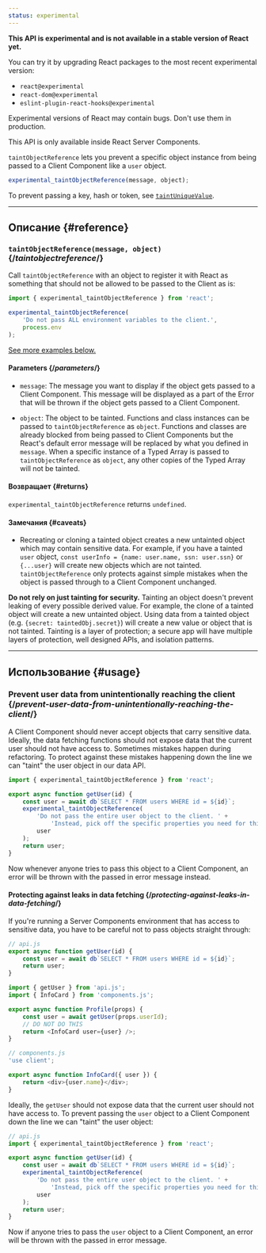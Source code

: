 ```yaml
---
status: experimental
---
```


<Wip>

**This API is experimental and is not available in a stable version of React yet.**

You can try it by upgrading React packages to the most recent experimental version:

-   `react@experimental`
-   `react-dom@experimental`
-   `eslint-plugin-react-hooks@experimental`

Experimental versions of React may contain bugs. Don't use them in production.

This API is only available inside React Server Components.

</Wip>

<Intro>

`taintObjectReference` lets you prevent a specific object instance from being passed to a Client Component like a `user` object.

```js
experimental_taintObjectReference(message, object);
```

To prevent passing a key, hash or token, see [`taintUniqueValue`](/reference/react/experimental_taintUniqueValue).

</Intro>

<InlineToc />

---

## Описание {#reference}

### `taintObjectReference(message, object)` {/_taintobjectreference_/}

Call `taintObjectReference` with an object to register it with React as something that should not be allowed to be passed to the Client as is:

```js
import { experimental_taintObjectReference } from 'react';

experimental_taintObjectReference(
    'Do not pass ALL environment variables to the client.',
    process.env
);
```

[See more examples below.](#usage)

#### Parameters {/_parameters_/}

-   `message`: The message you want to display if the object gets passed to a Client Component. This message will be displayed as a part of the Error that will be thrown if the object gets passed to a Client Component.

-   `object`: The object to be tainted. Functions and class instances can be passed to `taintObjectReference` as `object`. Functions and classes are already blocked from being passed to Client Components but the React's default error message will be replaced by what you defined in `message`. When a specific instance of a Typed Array is passed to `taintObjectReference` as `object`, any other copies of the Typed Array will not be tainted.

#### Возвращает {#returns}

`experimental_taintObjectReference` returns `undefined`.

#### Замечания {#caveats}

-   Recreating or cloning a tainted object creates a new untainted object which may contain sensitive data. For example, if you have a tainted `user` object, `const userInfo = {name: user.name, ssn: user.ssn}` or `{...user}` will create new objects which are not tainted. `taintObjectReference` only protects against simple mistakes when the object is passed through to a Client Component unchanged.

<Pitfall>

**Do not rely on just tainting for security.** Tainting an object doesn't prevent leaking of every possible derived value. For example, the clone of a tainted object will create a new untainted object. Using data from a tainted object (e.g. `{secret: taintedObj.secret}`) will create a new value or object that is not tainted. Tainting is a layer of protection; a secure app will have multiple layers of protection, well designed APIs, and isolation patterns.

</Pitfall>

---

## Использование {#usage}

### Prevent user data from unintentionally reaching the client {/_prevent-user-data-from-unintentionally-reaching-the-client_/}

A Client Component should never accept objects that carry sensitive data. Ideally, the data fetching functions should not expose data that the current user should not have access to. Sometimes mistakes happen during refactoring. To protect against these mistakes happening down the line we can "taint" the user object in our data API.

```js
import { experimental_taintObjectReference } from 'react';

export async function getUser(id) {
    const user = await db`SELECT * FROM users WHERE id = ${id}`;
    experimental_taintObjectReference(
        'Do not pass the entire user object to the client. ' +
            'Instead, pick off the specific properties you need for this use case.',
        user
    );
    return user;
}
```

Now whenever anyone tries to pass this object to a Client Component, an error will be thrown with the passed in error message instead.

<DeepDive>

#### Protecting against leaks in data fetching {/_protecting-against-leaks-in-data-fetching_/}

If you're running a Server Components environment that has access to sensitive data, you have to be careful not to pass objects straight through:

```js
// api.js
export async function getUser(id) {
    const user = await db`SELECT * FROM users WHERE id = ${id}`;
    return user;
}
```

```js
import { getUser } from 'api.js';
import { InfoCard } from 'components.js';

export async function Profile(props) {
    const user = await getUser(props.userId);
    // DO NOT DO THIS
    return <InfoCard user={user} />;
}
```

```js
// components.js
'use client';

export async function InfoCard({ user }) {
    return <div>{user.name}</div>;
}
```

Ideally, the `getUser` should not expose data that the current user should not have access to. To prevent passing the `user` object to a Client Component down the line we can "taint" the user object:

```js
// api.js
import { experimental_taintObjectReference } from 'react';

export async function getUser(id) {
    const user = await db`SELECT * FROM users WHERE id = ${id}`;
    experimental_taintObjectReference(
        'Do not pass the entire user object to the client. ' +
            'Instead, pick off the specific properties you need for this use case.',
        user
    );
    return user;
}
```

Now if anyone tries to pass the `user` object to a Client Component, an error will be thrown with the passed in error message.

</DeepDive>
